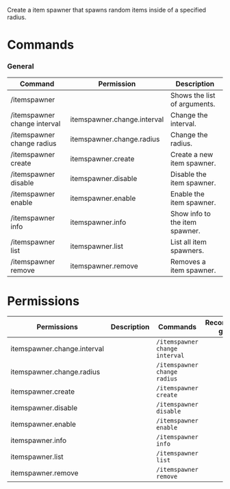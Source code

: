 Create a item spawner that spawns random items inside of a specified radius.

# Commands

### General
| Command | Permission | Description |
| ------- | ---------- | ----------- |
|/itemspawner |  | Shows the list of arguments.|
|/itemspawner change interval | itemspawner.change.interval | Change the interval.|
|/itemspawner change radius | itemspawner.change.radius | Change the radius.|
|/itemspawner create | itemspawner.create | Create a new item spawner.|
|/itemspawner disable | itemspawner.disable | Disable the item spawner.|
|/itemspawner enable | itemspawner.enable | Enable the item spawner.|
|/itemspawner info | itemspawner.info | Show info to the item spawner.|
|/itemspawner list | itemspawner.list | List all item spawners.|
|/itemspawner remove | itemspawner.remove | Removes a item spawner.|



# Permissions
| Permissions | Description | Commands | Recommended groups |
| ----------- | ----------- | -------- | ------------------ |
| itemspawner.change.interval |  | `/itemspawner change interval` |  |
| itemspawner.change.radius |  | `/itemspawner change radius` |  |
| itemspawner.create |  | `/itemspawner create` |  |
| itemspawner.disable |  | `/itemspawner disable` |  |
| itemspawner.enable |  | `/itemspawner enable` |  |
| itemspawner.info |  | `/itemspawner info` |  |
| itemspawner.list |  | `/itemspawner list` |  |
| itemspawner.remove |  | `/itemspawner remove` |  |
